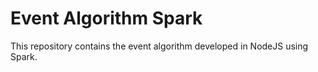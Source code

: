 # Event Algorithm Spark

This repository contains the event algorithm developed in NodeJS using Spark.